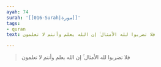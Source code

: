 ```yaml
---
ayah: 74
surah: '[[016-Surah|سورة]]'
tags:
- quran
text: فلا تضربوا لله الأمثال ۚ إن الله يعلم وأنتم لا تعلمون

---
```

> فلا تضربوا لله الأمثال ۚ إن الله يعلم وأنتم لا تعلمون
